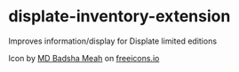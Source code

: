 # displate-inventory-extension

Improves information/display for Displate limited editions

Icon by [MD Badsha Meah](https://freeicons.io/profile/3335) on [freeicons.io](https://freeicons.io)